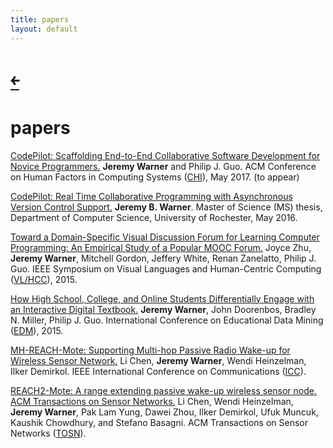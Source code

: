```yaml
---
title: papers
layout: default
---
```


<style>
#back { margin-right: 100%; }
</style>

<h1> <a id="back" href="/">&#65513;</a> </h1>

# papers

[CodePilot: Scaffolding End-to-End Collaborative Software Development for
Novice Programmers.][chi17cp] __Jeremy Warner__ and Philip J. Guo. ACM Conference on
Human Factors in Computing Systems ([CHI][chi17]), May 2017. (to appear)

[chi17]:https://chi2017.acm.org/
[chi17cp]:/papers/CodePilot-collaborative-programming-IDE_CHI-2017.pdf

[CodePilot: Real Time Collaborative Programming with Asynchronous Version
Control Support.][ms-thesis] __Jeremy B. Warner__. Master of Science (MS)
thesis, Department of Computer Science, University of Rochester, May 2016.

[ms-thesis]:/ms-thesis/

[Toward a Domain-Specific Visual Discussion Forum for Learning Computer
Programming: An Empirical Study of a Popular MOOC Forum.][vlhcc15] Joyce Zhu,
__Jeremy Warner__, Mitchell Gordon, Jeffery White, Renan Zanelatto, Philip J.
Guo. IEEE Symposium on Visual Languages and Human-Centric Computing
([VL/HCC][vlhcc-home]), 2015.

[vlhcc15]:http://www.pgbovine.net/publications/computer-programming-MOOC-discussion-forum-design_VLHCC-2015.pdf
[vlhcc-home]:https://sites.google.com/site/vlhcc2015/

[How High School, College, and Online Students Differentially Engage with an
Interactive Digital Textbook.][edm15] __Jeremy Warner__, John Doorenbos, Bradley N.
Miller, Philip J. Guo. International Conference on Educational Data Mining
([EDM][edm15home]), 2015.

[edm15]:http://pgbovine.net/publications/interactive-cs-digital-textbook-usage_EDM-2015.pdf
[edm15home]:http://www.educationaldatamining.org/EDM2015

[MH-REACH-Mote: Supporting Multi-hop Passive Radio Wake-up for Wireless Sensor
Network.][icc15] Li Chen, __Jeremy Warner__, Wendi Heinzelman, Ilker Demirkol. IEEE
International Conference on Communications ([ICC][icc15-home]).

[icc15]:http://dl.acm.org/citation.cfm?id=2829954
[icc15-home]:http://icc2015.ieee-icc.org/

[REACH2-Mote: A range extending passive wake-up wireless sensor node. ACM
Transactions on Sensor Networks.][tosn] Li Chen, Wendi Heinzelman, __Jeremy
Warner__, Pak Lam Yung, Dawei Zhou, Ilker Demirkol, Ufuk Muncuk, Kaushik
Chowdhury, and Stefano Basagni. ACM Transactions on Sensor Networks
([TOSN][tosn-home]).

[tosn]:/papers/reach-mote-2.pdf
[tosn-home]:http://tosn.acm.org/about.cfm

